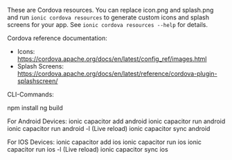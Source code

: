 These are Cordova resources. You can replace icon.png and splash.png and run
`ionic cordova resources` to generate custom icons and splash screens for your
app. See `ionic cordova resources --help` for details.

Cordova reference documentation:

- Icons: https://cordova.apache.org/docs/en/latest/config_ref/images.html
- Splash Screens: https://cordova.apache.org/docs/en/latest/reference/cordova-plugin-splashscreen/

CLI-Commands:

npm install
ng build

For Android Devices:
ionic capacitor add android
ionic capacitor run android
ionic capacitor run android -l (Live reload)
ionic capacitor sync android

For IOS Devices:
ionic capacitor add ios
ionic capacitor run ios
ionic capacitor run ios -l (Live reload)
ionic capacitor sync ios



